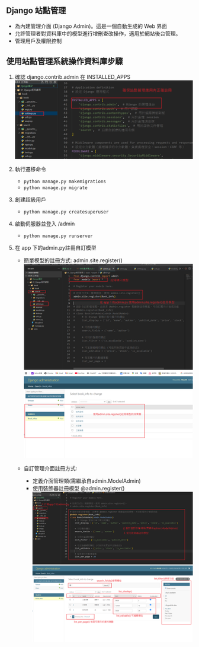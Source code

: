 ## Django 站點管理
- 為內建管理介面 (Django Admin)。這是一個自動生成的 Web 界面
- 允許管理者對資料庫中的模型進行增刪查改操作，適用於網站後台管理。
- 管理用戶及權限控制


## 使用站點管理系統操作資料庫步驟
1. 確認 django.contrib.admin 在 INSTALLED_APPS 
![站點管理01](筆記圖/站點管理.png)
2. 執行遷移命令
    - `python manage.py makemigrations`
    - `python manage.py migrate`
3. 創建超級用戶
    - `python manage.py createsuperuser`

4. 啟動伺服器並登入 /admin
    - `python manage.py runserver` 
5. 在 app 下的admin.py註冊自訂模型
    - 簡單模型的註冊方式: admin.site.register()
    ![簡單註冊](筆記圖/註冊.png)
    ![效果圖](筆記圖/簡單註冊02png.png)

    - 自訂管理介面註冊方式:
        - 定義介面管理類(需繼承自admin.ModelAdmin)
        - 使用裝飾器註冊模型 @admin.register()
        ![自訂介面01](筆記圖/站點管理02.png)
        ![效果圖](筆記圖/自訂站點裡介面.png)


    
